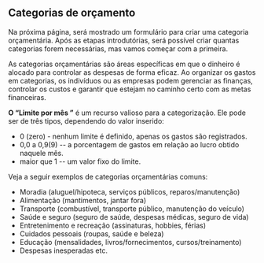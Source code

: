 ## Categorias de orçamento

Na próxima página, será mostrado um formulário para criar uma categoria orçamentária. 
Após as etapas introdutórias, será possível criar quantas categorias forem necessárias, mas vamos começar com a primeira. 

As categorias orçamentárias são áreas específicas em que o dinheiro é alocado para controlar as despesas de forma eficaz. 
Ao organizar os gastos em categorias, os indivíduos ou as empresas podem gerenciar as finanças, controlar os custos 
e garantir que estejam no caminho certo com as metas financeiras.

**O “Limite por mês ”** é um recurso valioso para a categorização. Ele pode ser de três tipos, dependendo do valor 
inserido:
- 0 (zero) - nenhum limite é definido, apenas os gastos são registrados.
- 0,0 a 0,9(9) -- a porcentagem de gastos em relação ao lucro obtido naquele mês.
- maior que 1 -- um valor fixo do limite.

Veja a seguir exemplos de categorias orçamentárias comuns:
- Moradia (aluguel/hipoteca, serviços públicos, reparos/manutenção)
- Alimentação (mantimentos, jantar fora)
- Transporte (combustível, transporte público, manutenção do veículo)
- Saúde e seguro (seguro de saúde, despesas médicas, seguro de vida)
- Entretenimento e recreação (assinaturas, hobbies, férias)
- Cuidados pessoais (roupas, saúde e beleza)
- Educação (mensalidades, livros/fornecimentos, cursos/treinamento)
- Despesas inesperadas
etc.
